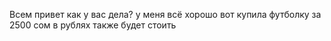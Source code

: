 Всем привет
как у вас дела?
у меня всё хорошо
вот купила футболку за 2500 сом в рублях также будет стоить